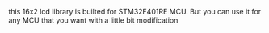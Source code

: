 this 16x2 lcd library is builted for STM32F401RE MCU. But you can use it for any MCU that you want with a little bit modification
